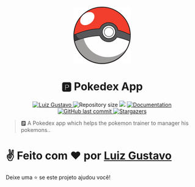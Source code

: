<p align="center">
   <img src="./src/assets/pokemon-logo.png" width="150"/>
</p>

<h1 align="center"> 🅿️ Pokedex App </h1>

<p align="center">
	<a href="https://www.linkedin.com/in/luiz-gustavo-56146b1a5/">
      <img alt="Luiz Gustavo" src="https://img.shields.io/badge/-LuizGustavo-f43c2c?style=flat&logo=Linkedin&logoColor=white" />
   </a>
  <img alt="Repository size" src="https://img.shields.io/github/repo-size/tonicprism/my-pokedex-app?color=f43c2c">

  <img src="https://img.shields.io/badge/version-1.0.0-f43c2c.svg?cacheSeconds=2592000" />
  <a href="https://github.com/tonicprism/my-pokedex-app/#readme">
    <img alt="Documentation" src="https://img.shields.io/badge/documentation-yes-f43c2c.svg" target="_blank" />
  </a>
   <a href="https://github.com/tonicprism/my-pokedex-app/commits/master">
      <img alt="GitHub last commit" src="https://img.shields.io/github/last-commit/tonicprism/my-pokedex-app?color=f43c2c">
  </a>
   <a href="https://github.com/tonicprism/my-pokedex-app/stargazers">
      <img alt="Stargazers" src="https://img.shields.io/github/stars/tonicprism/my-pokedex-app?color=f43c2c&logo=github">
   </a>
</p>

> 🅿️ A Pokedex app which helps the pokemon trainer to manager his pokemons..

# ✌ Feito com ❤️ por [Luiz Gustavo](https://github.com/tonicprism/)

Deixe uma ⭐️ se este projeto ajudou você!
